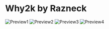 # Why2k by Razneck

![Preview1](https://github.com/xy2iii/vitashell-themes/blob/master/themes/Why2k%5ERazneck/Preview1.jpg)
![Preview2](https://github.com/xy2iii/vitashell-themes/blob/master/themes/Why2k%5ERazneck/Preview2.jpg)
![Preview3](https://github.com/xy2iii/vitashell-themes/blob/master/themes/Why2k%5ERazneck/Preview3.jpg)
![Preview4](https://github.com/xy2iii/vitashell-themes/blob/master/themes/Why2k%5ERazneck/Preview4.jpg)